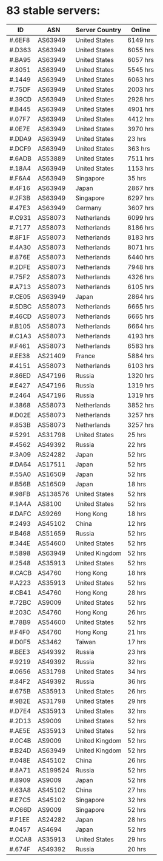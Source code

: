 # 83 stable servers:

| ID | ASN | Server Country | Online |
| ------ | ------ | ------ | ------ |
| #.6EF8 | AS63949 | United States | 6149 hrs |
| #.D363 | AS63949 | United States | 6055 hrs |
| #.BA95 | AS63949 | United States | 6057 hrs |
| #.8051 | AS63949 | United States | 5545 hrs |
| #.1449 | AS63949 | United States | 6063 hrs |
| #.75DF | AS63949 | United States | 2003 hrs |
| #.39CD | AS63949 | United States | 2928 hrs |
| #.B445 | AS63949 | United States | 4901 hrs |
| #.07F7 | AS63949 | United States | 4412 hrs |
| #.0E7E | AS63949 | United States | 3970 hrs |
| #.DDA9 | AS63949 | United States | 23 hrs |
| #.DCF9 | AS63949 | United States | 363 hrs |
| #.6ADB | AS53889 | United States | 7511 hrs |
| #.18A4 | AS63949 | United States | 1153 hrs |
| #.F6A4 | AS63949 | Singapore | 35 hrs |
| #.4F16 | AS63949 | Japan | 2867 hrs |
| #.2F3B | AS63949 | Singapore | 6297 hrs |
| #.47E3 | AS63949 | Germany | 3607 hrs |
| #.C931 | AS58073 | Netherlands | 6099 hrs |
| #.7177 | AS58073 | Netherlands | 8186 hrs |
| #.8F1F | AS58073 | Netherlands | 8183 hrs |
| #.4A30 | AS58073 | Netherlands | 8071 hrs |
| #.876E | AS58073 | Netherlands | 6440 hrs |
| #.2DFE | AS58073 | Netherlands | 7948 hrs |
| #.75F2 | AS58073 | Netherlands | 4326 hrs |
| #.A713 | AS58073 | Netherlands | 6105 hrs |
| #.CE05 | AS63949 | Japan | 2864 hrs |
| #.5DBC | AS58073 | Netherlands | 6665 hrs |
| #.46CD | AS58073 | Netherlands | 6665 hrs |
| #.B105 | AS58073 | Netherlands | 6664 hrs |
| #.C1A3 | AS58073 | Netherlands | 4193 hrs |
| #.F461 | AS58073 | Netherlands | 6583 hrs |
| #.EE38 | AS21409 | France | 5884 hrs |
| #.4151 | AS58073 | Netherlands | 6103 hrs |
| #.86ED | AS47196 | Russia | 1320 hrs |
| #.E427 | AS47196 | Russia | 1319 hrs |
| #.2464 | AS47196 | Russia | 1319 hrs |
| #.3868 | AS58073 | Netherlands | 3852 hrs |
| #.D02E | AS58073 | Netherlands | 3257 hrs |
| #.853B | AS58073 | Netherlands | 3257 hrs |
| #.5291 | AS31798 | United States | 25 hrs |
| #.4562 | AS49392 | Russia | 22 hrs |
| #.3A09 | AS24282 | Japan | 52 hrs |
| #.DA64 | AS17511 | Japan | 52 hrs |
| #.55A0 | AS16509 | Japan | 52 hrs |
| #.B56B | AS16509 | Japan | 18 hrs |
| #.98FB | AS138576 | United States | 52 hrs |
| #.1A4A | AS8100 | United States | 52 hrs |
| #.DAFC | AS9269 | Hong Kong | 18 hrs |
| #.2493 | AS45102 | China | 12 hrs |
| #.B468 | AS51659 | Russia | 52 hrs |
| #.344E | AS54600 | United States | 52 hrs |
| #.5898 | AS63949 | United Kingdom | 52 hrs |
| #.2548 | AS35913 | United States | 52 hrs |
| #.CACB | AS4760 | Hong Kong | 18 hrs |
| #.A223 | AS35913 | United States | 52 hrs |
| #.CB41 | AS4760 | Hong Kong | 28 hrs |
| #.72BC | AS9009 | United States | 52 hrs |
| #.203C | AS4760 | Hong Kong | 26 hrs |
| #.78B9 | AS54600 | United States | 52 hrs |
| #.F4F0 | AS4760 | Hong Kong | 21 hrs |
| #.D0F5 | AS3462 | Taiwan | 17 hrs |
| #.BEE3 | AS49392 | Russia | 23 hrs |
| #.9219 | AS49392 | Russia | 32 hrs |
| #.0656 | AS31798 | United States | 34 hrs |
| #.84F2 | AS49392 | Russia | 36 hrs |
| #.675B | AS35913 | United States | 26 hrs |
| #.9B2E | AS31798 | United States | 29 hrs |
| #.D7E4 | AS35913 | United States | 32 hrs |
| #.2D13 | AS9009 | United States | 52 hrs |
| #.AE5E | AS35913 | United States | 52 hrs |
| #.0C4B | AS9009 | United Kingdom | 52 hrs |
| #.B24D | AS63949 | United Kingdom | 52 hrs |
| #.048E | AS45102 | China | 26 hrs |
| #.8A71 | AS199524 | Russia | 52 hrs |
| #.8909 | AS9009 | Japan | 52 hrs |
| #.63A8 | AS45102 | China | 27 hrs |
| #.E7C5 | AS45102 | Singapore | 32 hrs |
| #.C66D | AS9009 | Singapore | 52 hrs |
| #.F1EE | AS24282 | Japan | 28 hrs |
| #.0457 | AS4694 | Japan | 52 hrs |
| #.CCA8 | AS35913 | United States | 29 hrs |
| #.674F | AS49392 | Russia | 20 hrs |

